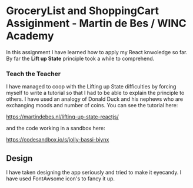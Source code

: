 # GroceryList and ShoppingCart Assiginment - Martin de Bes / WINC Academy

In this assignment I have learned how to apply my React knwoledge so far. By far the **Lift up State** principle took a while to comprehend.

### Teach the Teacher

I have managed to coop with the Lifting up State difficulties by forcing myself to write a tutorial so that I had to be able to explain the principle to others. I have used an analogy of Donald Duck and his nephews who are exchanging moods and number of coins. You can see the tutorial here:

https://martindebes.nl/lifting-up-state-reactjs/

and the code working in a sandbox here:

https://codesandbox.io/s/jolly-bassi-biynx

## Design

I have taken designing the app seriously and tried to make it eyecandy. I have used FontAwsome icon's to fancy it up.
